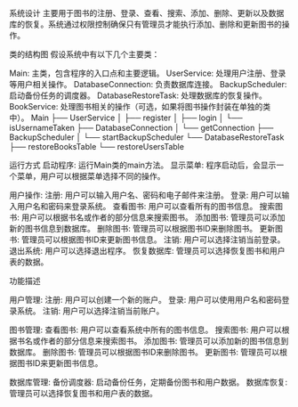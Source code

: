 

系统设计
主要用于图书的注册、登录、查看、搜索、添加、删除、更新以及数据库的恢复。系统通过权限控制确保只有管理员才能执行添加、删除和更新图书的操作。

类的结构图
假设系统中有以下几个主要类：

Main: 主类，包含程序的入口点和主要逻辑。
UserService: 处理用户注册、登录等用户相关操作。
DatabaseConnection: 负责数据库连接。
BackupScheduler: 启动备份任务的调度器。
DatabaseRestoreTask: 处理数据库的恢复操作。
BookService: 处理图书相关的操作（可选，如果将图书操作封装在单独的类中）。
Main
├── UserService
│   ├── register
│   ├── login
│   └── isUsernameTaken
├── DatabaseConnection
│   └── getConnection
├── BackupScheduler
│   └── startBackupScheduler
└── DatabaseRestoreTask
├── restoreBooksTable
└── restoreUsersTable

运行方式
启动程序: 运行Main类的main方法。
显示菜单: 程序启动后，会显示一个菜单，用户可以根据菜单选择不同的操作。

用户操作:
注册: 用户可以输入用户名、密码和电子邮件来注册。
登录: 用户可以输入用户名和密码来登录系统。
查看图书: 用户可以查看所有的图书信息。
搜索图书: 用户可以根据书名或作者的部分信息来搜索图书。
添加图书: 管理员可以添加新的图书信息到数据库。
删除图书: 管理员可以根据图书ID来删除图书。
更新图书: 管理员可以根据图书ID来更新图书信息。
注销: 用户可以选择注销当前登录。
退出系统: 用户可以选择退出程序。
恢复数据库: 管理员可以选择恢复图书和用户表的数据。

功能描述

用户管理:
注册: 用户可以创建一个新的账户。
登录: 用户可以使用用户名和密码登录系统。
注销: 用户可以选择注销当前账户。

图书管理:
查看图书: 用户可以查看系统中所有的图书信息。
搜索图书: 用户可以根据书名或作者的部分信息来搜索图书。
添加图书: 管理员可以添加新的图书信息到数据库。
删除图书: 管理员可以根据图书ID来删除图书。
更新图书: 管理员可以根据图书ID来更新图书信息。

数据库管理:
备份调度器: 启动备份任务，定期备份图书和用户数据。
数据库恢复: 管理员可以选择恢复图书和用户表的数据。